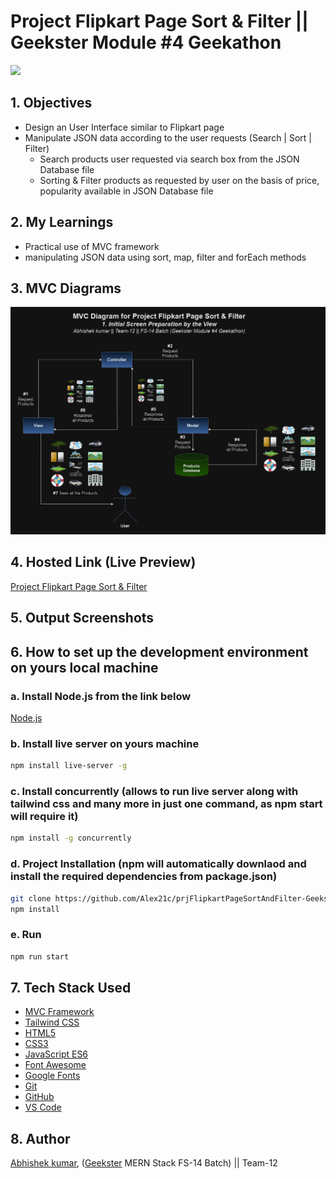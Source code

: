 # Project Flipkart Page Sort & Filter || Geekster Module #4 Geekathon
![](thumbnail.png)

## 1. Objectives
+ Design an User Interface similar to Flipkart page
+ Manipulate JSON data according to the user requests (Search | Sort | Filter)
  + Search products user requested via search box from the JSON Database file
  + Sorting & Filter products as requested by user on the basis of price, popularity available in JSON Database file

## 2. My Learnings
+ Practical use of MVC framework
+ manipulating JSON data using sort, map, filter and forEach methods

## 3. MVC Diagrams
![](./MVC/mvcDiagram1-InitialScreenPreparationByTheView.png)

## 4. Hosted Link (Live Preview)
[Project Flipkart Page Sort & Filter](https://alex21c.github.io/prjFlipkartPageSortAndFilter-GeeksterModule4Geekathon/)

## 5. Output Screenshots

## 6. How to set up the development environment on yours local machine
### a. Install Node.js from the link below
[Node.js](https://nodejs.org/en)

### b. Install live server on yours machine 
```bash
npm install live-server -g
```

### c. Install concurrently (allows to run live server along with tailwind css and many more in just one command, as npm start will require it)
```bash
npm install -g concurrently
```

### d. Project Installation (npm will automatically downlaod and install the required dependencies from package.json)
```bash
git clone https://github.com/Alex21c/prjFlipkartPageSortAndFilter-GeeksterModule4Geekathon.git
npm install 
```

### e. Run 
```bash
npm run start
```

## 7. Tech Stack Used
+ [MVC Framework](https://en.wikipedia.org/wiki/Model%E2%80%93view%E2%80%93controller)
+ [Tailwind CSS](https://tailwindcss.com/)
+ [HTML5](https://en.wikipedia.org/wiki/HTML5)
+ [CSS3](https://en.wikipedia.org/wiki/CSS)
+ [JavaScript ES6](https://en.wikipedia.org/wiki/JavaScript)
+ [Font Awesome](https://fontawesome.com/icons)
+ [Google Fonts](https://fonts.google.com/)
+ [Git](https://en.wikipedia.org/wiki/Git)
+ [GitHub](https://github.com/)
+ [VS Code](https://code.visualstudio.com/)


## 8. Author
[Abhishek kumar](https://www.linkedin.com/in/alex21c/), ([Geekster](https://geekster.in/) MERN Stack FS-14 Batch) || Team-12
